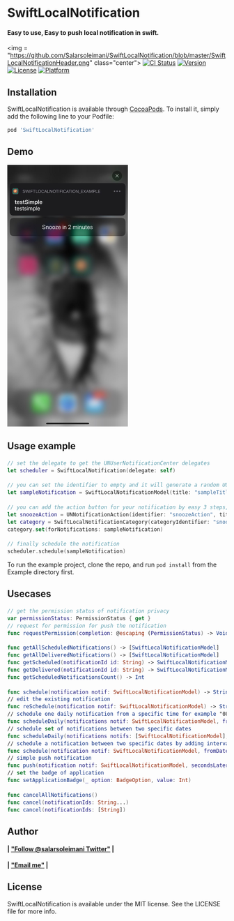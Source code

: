 # SwiftLocalNotification
#### Easy to use, Easy to push local notification in swift.
<img = "https://github.com/Salarsoleimani/SwiftLocalNotification/blob/master/SwiftLocalNotificationHeader.png" class="center">
[![CI Status](https://img.shields.io/travis/salarsoleimani/SwiftLocalNotification.svg?style=flat)](https://travis-ci.org/salarsoleimani/SwiftLocalNotification)
[![Version](https://img.shields.io/cocoapods/v/SwiftLocalNotification.svg?style=flat)](https://cocoapods.org/pods/SwiftLocalNotification)
[![License](https://img.shields.io/cocoapods/l/SwiftLocalNotification.svg?style=flat)](https://cocoapods.org/pods/SwiftLocalNotification)
[![Platform](https://img.shields.io/cocoapods/p/SwiftLocalNotification.svg?style=flat)](https://cocoapods.org/pods/SwiftLocalNotification)
## Installation
SwiftLocalNotification is available through [CocoaPods](https://cocoapods.org). To install it, simply add the following line to your Podfile:
```ruby
pod 'SwiftLocalNotification'
```
## Demo
<img src="https://github.com/Salarsoleimani/SwiftLocalNotification/blob/master/Screenshot.jpeg" height="600">

## Usage example

```swift
// set the delegate to get the UNUserNotificationCenter delegates
let scheduler = SwiftLocalNotification(delegate: self) 

// you can set the identifier to empty and it will generate a random UUID 
let sampleNotification = SwiftLocalNotificationModel(title: "sampleTitle", body: "sampleBody", subtitle: nil, date: Date().next(seconds: 5), repeating: .none, identifier: "", soundName: nil, badge: 5)

// you can add the action button for your notification by easy 3 steps, but always remember do it before scheduling notification
let snoozeAction = UNNotificationAction(identifier: "snoozeAction", title: "Snooze in 2 minutes", options: [.authenticationRequired, .foreground])
let category = SwiftLocalNotificationCategory(categoryIdentifier: "snooze", actions: [snoozeAction])
category.set(forNotifications: sampleNotification)

// finally schedule the notification
scheduler.schedule(sampleNotification)
```

To run the example project, clone the repo, and run `pod install` from the Example directory first.

## Usecases

```swift
// get the permission status of notification privacy
var permissionStatus: PermissionStatus { get }
// request for permission for push the notification
func requestPermission(completion: @escaping (PermissionStatus) -> Void)

func getAllScheduledNotifications() -> [SwiftLocalNotificationModel]
func getAllDeliveredNotifications() -> [SwiftLocalNotificationModel]
func getScheduled(notificationId id: String) -> SwiftLocalNotificationModel?
func getDelivered(notificationId id: String) -> SwiftLocalNotificationModel?
func getScheduledNotificationsCount() -> Int

func schedule(notification notif: SwiftLocalNotificationModel) -> String?
// edit the existing notification
func reSchedule(notification notif: SwiftLocalNotificationModel) -> String?
// schedule one daily notification from a specific time for example "08:00" to a specific time and determine to how many times user get the notification
func scheduleDaily(notifications notif: SwiftLocalNotificationModel, fromTime: Date, toTime: Date, howMany: Int) -> [String]?
// schedule set of notifications between two specific dates
func scheduleDaily(notifications notifs: [SwiftLocalNotificationModel], fromTime: Date, toTime: Date) -> [String]?
// schedule a notification between two specific dates by adding interval after from date
func schedule(notification notif: SwiftLocalNotificationModel, fromDate: Date, toDate: Date, interval: TimeInterval) -> String?
// simple push notification
func push(notification notif: SwiftLocalNotificationModel, secondsLater seconds: TimeInterval) -> String?)
// set the badge of application
func setApplicationBadge(_ option: BadgeOption, value: Int)
    
func cancelAllNotifications()
func cancel(notificationIds: String...)
func cancel(notificationIds: [String])
```
## Author

#### | ["Follow @salarsoleimani Twitter"](http://twitter.com/salarsoleimani) |
#### | ["Email me"](mailto:s.s_m1983@yahoo.com) |

## License
SwiftLocalNotification is available under the MIT license. See the LICENSE file for more info.
